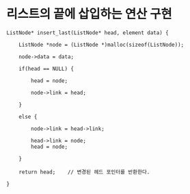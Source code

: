 # 리스트의 끝에 삽입하는 연산 구현

    ListNode* insert_last(ListNode* head, element data) {

        ListNode *node = (ListNode *)malloc(sizeof(ListNode));

        node->data = data;

        if(head == NULL) {

            head = node;

            node->link = head;

        }

        else {

            node->link = head->link;

            head->link = node;
            head = node;

        }

        return head;    // 변경된 헤드 포인터를 반환한다.

    }